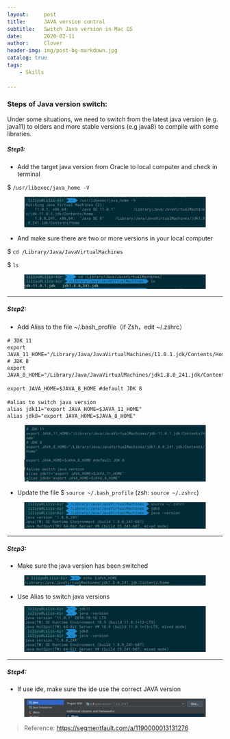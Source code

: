 ```yaml
---
layout:     post
title:      JAVA version control
subtitle:   Switch Java version in Mac OS
date:       2020-02-11
author:     Clover
header-img: img/post-bg-markdown.jpg
catalog: true
tags:
    - Skills

---
```


### Steps of Java version switch:
Under some situations, we need to switch from the latest java version (e.g. java11) to olders and more stable versions (e.g java8) to compile with some libraries.

##### Step1:
- Add the target java version from Oracle to local computer and check in terminal

$ `/usr/libexec/java_home -V`

<figure>
  <img src="/img/java-version-control/1.png" alt="Image" />
</figure>

- And make sure there are two or more versions in your local computer

$ `cd /Library/Java/JavaVirtualMachines`

$ `ls`

<figure>
  <img src="/img/java-version-control/2.png" alt="Image" />
</figure>

______________________________________________


##### Step2:

- Add Alias to the file ~/.bash_profile（if Zsh，edit ~/.zshrc）

```
# JDK 11  
export JAVA_11_HOME="/Library/Java/JavaVirtualMachines/11.0.1.jdk/Contents/Home"
# JDK 8
export JAVA_8_HOME="/Library/Java/JavaVirtualMachines/jdk1.8.0_241.jdk/Contents/Home"

export JAVA_HOME=$JAVA_8_HOME #default JDK 8

#alias to switch java version
alias jdk11="export JAVA_HOME=$JAVA_11_HOME"    
alias jdk8="export JAVA_HOME=$JAVA_8_HOME"  
```

<figure>
  <img src="/img/java-version-control/3.png" alt="Image" />
</figure>

- Update the file 
$ `source ~/.bash_profile`  (zsh: `source ~/.zshrc`)

<figure>
  <img src="/img/java-version-control/4.png" alt="Image" />
</figure>

______________________________________________

##### Step3:

- Make sure the java version has been switched

<figure>
  <img src="/img/java-version-control/5.png" alt="Image" />
</figure>

- Use Alias to switch java versions

<figure>
  <img src="/img/java-version-control/7.png" alt="Image" />
</figure>

______________________________________________

##### Step4:

- If use ide, make sure the ide use the correct JAVA version

<figure>
  <img src="/img/java-version-control/6.png" alt="Image" />
</figure>


> Reference: https://segmentfault.com/a/1190000013131276

